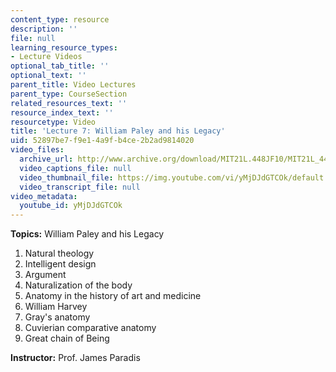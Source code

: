 ```yaml
---
content_type: resource
description: ''
file: null
learning_resource_types:
- Lecture Videos
optional_tab_title: ''
optional_text: ''
parent_title: Video Lectures
parent_type: CourseSection
related_resources_text: ''
resource_index_text: ''
resourcetype: Video
title: 'Lecture 7: William Paley and his Legacy'
uid: 52897be7-f9e1-4a9f-b4ce-2b2ad9814020
video_files:
  archive_url: http://www.archive.org/download/MIT21L.448JF10/MIT21L_448JF10_lec07_300k.mp4
  video_captions_file: null
  video_thumbnail_file: https://img.youtube.com/vi/yMjDJdGTCOk/default.jpg
  video_transcript_file: null
video_metadata:
  youtube_id: yMjDJdGTCOk
---
```


**Topics:** William Paley and his Legacy

1.  Natural theology
2.  Intelligent design
3.  Argument
4.  Naturalization of the body
5.  Anatomy in the history of art and medicine
6.  William Harvey
7.  Gray's anatomy
8.  Cuvierian comparative anatomy
9.  Great chain of Being

**Instructor:** Prof. James Paradis
